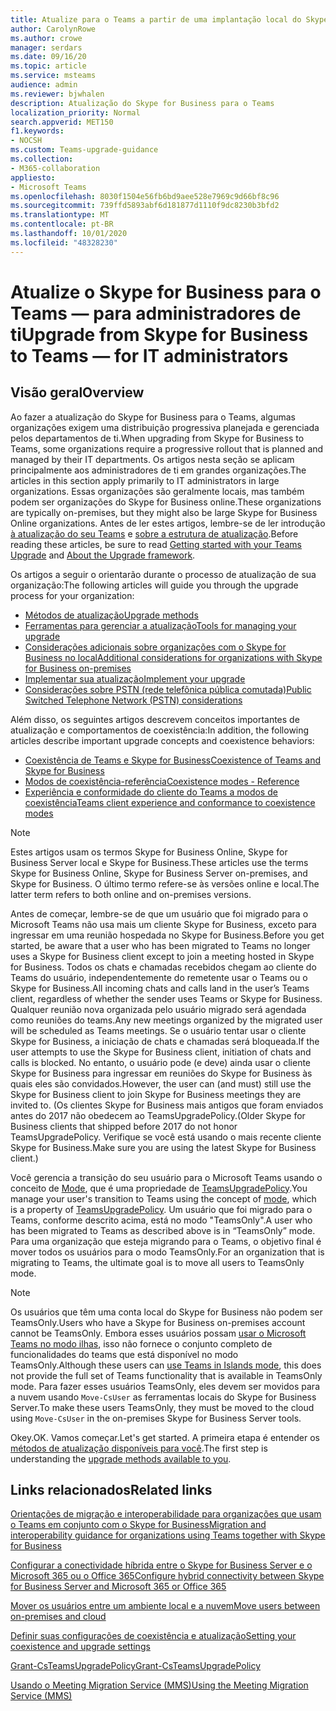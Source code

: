 ```yaml
---
title: Atualize para o Teams a partir de uma implantação local do Skype for Business-Microsoft Teams
author: CarolynRowe
ms.author: crowe
manager: serdars
ms.date: 09/16/20
ms.topic: article
ms.service: msteams
audience: admin
ms.reviewer: bjwhalen
description: Atualização do Skype for Business para o Teams
localization_priority: Normal
search.appverid: MET150
f1.keywords:
- NOCSH
ms.custom: Teams-upgrade-guidance
ms.collection:
- M365-collaboration
appliesto:
- Microsoft Teams
ms.openlocfilehash: 8030f1504e56fb6bd9aee528e7969c9d66bf8c96
ms.sourcegitcommit: 739ffd5893abf6d181877d1110f9dc8230b3bfd2
ms.translationtype: MT
ms.contentlocale: pt-BR
ms.lasthandoff: 10/01/2020
ms.locfileid: "48328230"
---
```

# <a name="upgrade-from-skype-for-business-to-teams-mdash-for-it-administrators"></a><span data-ttu-id="887b1-103">Atualize o Skype for Business para o Teams &mdash; para administradores de ti</span><span class="sxs-lookup"><span data-stu-id="887b1-103">Upgrade from Skype for Business to Teams &mdash; for IT administrators</span></span>

## <a name="overview"></a><span data-ttu-id="887b1-104">Visão geral</span><span class="sxs-lookup"><span data-stu-id="887b1-104">Overview</span></span>

<span data-ttu-id="887b1-105">Ao fazer a atualização do Skype for Business para o Teams, algumas organizações exigem uma distribuição progressiva planejada e gerenciada pelos departamentos de ti.</span><span class="sxs-lookup"><span data-stu-id="887b1-105">When upgrading from Skype for Business to Teams, some organizations require a progressive rollout that is planned and managed by their IT departments.</span></span> <span data-ttu-id="887b1-106">Os artigos nesta seção se aplicam principalmente aos administradores de ti em grandes organizações.</span><span class="sxs-lookup"><span data-stu-id="887b1-106">The articles in this section apply primarily to IT administrators in large organizations.</span></span> <span data-ttu-id="887b1-107">Essas organizações são geralmente locais, mas também podem ser organizações do Skype for Business online.</span><span class="sxs-lookup"><span data-stu-id="887b1-107">These organizations are typically on-premises, but they might also be large Skype for Business Online organizations.</span></span> <span data-ttu-id="887b1-108">Antes de ler estes artigos, lembre-se de ler introdução [à atualização do seu Teams](upgrade-start-here.md) e [sobre a estrutura de atualização](upgrade-framework.md).</span><span class="sxs-lookup"><span data-stu-id="887b1-108">Before reading these articles, be sure to read [Getting started with your Teams Upgrade](upgrade-start-here.md) and [About the Upgrade framework](upgrade-framework.md).</span></span>


<span data-ttu-id="887b1-109">Os artigos a seguir o orientarão durante o processo de atualização de sua organização:</span><span class="sxs-lookup"><span data-stu-id="887b1-109">The following articles will guide you through the upgrade process for your organization:</span></span> 

- [<span data-ttu-id="887b1-110">Métodos de atualização</span><span class="sxs-lookup"><span data-stu-id="887b1-110">Upgrade methods</span></span>](upgrade-to-teams-on-prem-upgrade-methods.md)
- [<span data-ttu-id="887b1-111">Ferramentas para gerenciar a atualização</span><span class="sxs-lookup"><span data-stu-id="887b1-111">Tools for managing your upgrade</span></span>](upgrade-to-teams-on-prem-tools.md)
- [<span data-ttu-id="887b1-112">Considerações adicionais sobre organizações com o Skype for Business no local</span><span class="sxs-lookup"><span data-stu-id="887b1-112">Additional considerations for organizations with Skype for Business on-premises</span></span>](upgrade-to-teams-on-prem-considerations.md)
- [<span data-ttu-id="887b1-113">Implementar sua atualização</span><span class="sxs-lookup"><span data-stu-id="887b1-113">Implement your upgrade</span></span>](upgrade-to-teams-on-prem-implement.md)
- [<span data-ttu-id="887b1-114">Considerações sobre PSTN (rede telefônica pública comutada)</span><span class="sxs-lookup"><span data-stu-id="887b1-114">Public Switched Telephone Network (PSTN) considerations</span></span>](upgrade-to-teams-on-prem-pstn-considerations.md)

<span data-ttu-id="887b1-115">Além disso, os seguintes artigos descrevem conceitos importantes de atualização e comportamentos de coexistência:</span><span class="sxs-lookup"><span data-stu-id="887b1-115">In addition, the following articles describe important upgrade concepts and coexistence behaviors:</span></span>

- [<span data-ttu-id="887b1-116">Coexistência de Teams e Skype for Business</span><span class="sxs-lookup"><span data-stu-id="887b1-116">Coexistence of Teams and Skype for Business</span></span>](upgrade-to-teams-on-prem-coexistence.md)
- [<span data-ttu-id="887b1-117">Modos de coexistência-referência</span><span class="sxs-lookup"><span data-stu-id="887b1-117">Coexistence modes - Reference</span></span>](migration-interop-guidance-for-teams-with-skype.md)
- [<span data-ttu-id="887b1-118">Experiência e conformidade do cliente do Teams a modos de coexistência</span><span class="sxs-lookup"><span data-stu-id="887b1-118">Teams client experience and conformance to coexistence modes</span></span>](teams-client-experience-and-conformance-to-coexistence-modes.md)

>[!NOTE]
><span data-ttu-id="887b1-119">Estes artigos usam os termos Skype for Business Online, Skype for Business Server local e Skype for Business.</span><span class="sxs-lookup"><span data-stu-id="887b1-119">These articles use the terms Skype for Business Online, Skype for Business Server on-premises, and Skype for Business.</span></span> <span data-ttu-id="887b1-120">O último termo refere-se às versões online e local.</span><span class="sxs-lookup"><span data-stu-id="887b1-120">The latter term refers to both online and on-premises versions.</span></span>

<span data-ttu-id="887b1-121">Antes de começar, lembre-se de que um usuário que foi migrado para o Microsoft Teams não usa mais um cliente Skype for Business, exceto para ingressar em uma reunião hospedada no Skype for Business.</span><span class="sxs-lookup"><span data-stu-id="887b1-121">Before you get started, be aware that a user who has been migrated to Teams no longer uses a Skype for Business client except to join a meeting hosted in Skype for Business.</span></span>  <span data-ttu-id="887b1-122">Todos os chats e chamadas recebidos chegam ao cliente do Teams do usuário, independentemente do remetente usar o Teams ou o Skype for Business.</span><span class="sxs-lookup"><span data-stu-id="887b1-122">All incoming chats and calls land in the user’s Teams client, regardless of whether the sender uses Teams or Skype for Business.</span></span> <span data-ttu-id="887b1-123">Qualquer reunião nova organizada pelo usuário migrado será agendada como reuniões do teams.</span><span class="sxs-lookup"><span data-stu-id="887b1-123">Any new meetings organized by the migrated user will be scheduled as Teams meetings.</span></span> <span data-ttu-id="887b1-124">Se o usuário tentar usar o cliente Skype for Business, a iniciação de chats e chamadas será bloqueada.</span><span class="sxs-lookup"><span data-stu-id="887b1-124">If the user attempts to use the Skype for Business client, initiation of chats and calls is blocked.</span></span>  <span data-ttu-id="887b1-125">No entanto, o usuário pode (e deve) ainda usar o cliente Skype for Business para ingressar em reuniões do Skype for Business às quais eles são convidados.</span><span class="sxs-lookup"><span data-stu-id="887b1-125">However, the user can (and must) still use the Skype for Business client to join Skype for Business meetings they are invited to.</span></span> <span data-ttu-id="887b1-126">(Os clientes Skype for Business mais antigos que foram enviados antes do 2017 não obedecem ao TeamsUpgradePolicy.</span><span class="sxs-lookup"><span data-stu-id="887b1-126">(Older Skype for Business clients that shipped before 2017 do not honor TeamsUpgradePolicy.</span></span> <span data-ttu-id="887b1-127">Verifique se você está usando o mais recente cliente Skype for Business.</span><span class="sxs-lookup"><span data-stu-id="887b1-127">Make sure you are using the latest Skype for Business client.)</span></span>
 
<span data-ttu-id="887b1-128">Você gerencia a transição do seu usuário para o Microsoft Teams usando o conceito de [Mode](migration-interop-guidance-for-teams-with-skype.md), que é uma propriedade de [TeamsUpgradePolicy](https://docs.microsoft.com/powershell/module/skype/grant-csteamsupgradepolicy?view=skype-ps).</span><span class="sxs-lookup"><span data-stu-id="887b1-128">You manage your user's transition to Teams using the concept of [mode](migration-interop-guidance-for-teams-with-skype.md), which is a property of [TeamsUpgradePolicy](https://docs.microsoft.com/powershell/module/skype/grant-csteamsupgradepolicy?view=skype-ps).</span></span> <span data-ttu-id="887b1-129">Um usuário que foi migrado para o Teams, conforme descrito acima, está no modo "TeamsOnly".</span><span class="sxs-lookup"><span data-stu-id="887b1-129">A user who has been migrated to Teams as described above is in “TeamsOnly” mode.</span></span>  <span data-ttu-id="887b1-130">Para uma organização que esteja migrando para o Teams, o objetivo final é mover todos os usuários para o modo TeamsOnly.</span><span class="sxs-lookup"><span data-stu-id="887b1-130">For an organization that is migrating to Teams, the ultimate goal is to move all users to TeamsOnly mode.</span></span>

>[!NOTE]
><span data-ttu-id="887b1-131">Os usuários que têm uma conta local do Skype for Business não podem ser TeamsOnly.</span><span class="sxs-lookup"><span data-stu-id="887b1-131">Users who have a Skype for Business on-premises account cannot be TeamsOnly.</span></span> <span data-ttu-id="887b1-132">Embora esses usuários possam [usar o Microsoft Teams no modo ilhas](https://docs.microsoft.com/microsoftteams/migration-interop-guidance-for-teams-with-skype), isso não fornece o conjunto completo de funcionalidades do teams que está disponível no modo TeamsOnly.</span><span class="sxs-lookup"><span data-stu-id="887b1-132">Although these users can [use Teams in Islands mode](https://docs.microsoft.com/microsoftteams/migration-interop-guidance-for-teams-with-skype), this does not provide the full set of Teams functionality that is available in TeamsOnly mode.</span></span> <span data-ttu-id="887b1-133">Para fazer esses usuários TeamsOnly, eles devem ser movidos para a nuvem usando `Move-CsUser` as ferramentas locais do Skype for Business Server.</span><span class="sxs-lookup"><span data-stu-id="887b1-133">To make these users TeamsOnly, they must be moved to the cloud using `Move-CsUser` in the on-premises Skype for Business Server tools.</span></span>

<span data-ttu-id="887b1-134">Okey.</span><span class="sxs-lookup"><span data-stu-id="887b1-134">OK.</span></span> <span data-ttu-id="887b1-135">Vamos começar.</span><span class="sxs-lookup"><span data-stu-id="887b1-135">Let's get started.</span></span>  <span data-ttu-id="887b1-136">A primeira etapa é entender os [métodos de atualização disponíveis para você](upgrade-to-teams-on-prem-upgrade-methods.md).</span><span class="sxs-lookup"><span data-stu-id="887b1-136">The first step is understanding the [upgrade methods available to you](upgrade-to-teams-on-prem-upgrade-methods.md).</span></span>







   

## <a name="related-links"></a><span data-ttu-id="887b1-137">Links relacionados</span><span class="sxs-lookup"><span data-stu-id="887b1-137">Related links</span></span>

[<span data-ttu-id="887b1-138">Orientações de migração e interoperabilidade para organizações que usam o Teams em conjunto com o Skype for Business</span><span class="sxs-lookup"><span data-stu-id="887b1-138">Migration and interoperability guidance for organizations using Teams together with Skype for Business</span></span>](migration-interop-guidance-for-teams-with-skype.md) 

[<span data-ttu-id="887b1-139">Configurar a conectividade híbrida entre o Skype for Business Server e o Microsoft 365 ou o Office 365</span><span class="sxs-lookup"><span data-stu-id="887b1-139">Configure hybrid connectivity between Skype for Business Server and Microsoft 365 or Office 365</span></span>](https://docs.microsoft.com/SkypeForBusiness/hybrid/configure-hybrid-connectivity)

[<span data-ttu-id="887b1-140">Mover os usuários entre um ambiente local e a nuvem</span><span class="sxs-lookup"><span data-stu-id="887b1-140">Move users between on-premises and cloud</span></span>](https://docs.microsoft.com/SkypeForBusiness/hybrid/move-users-between-on-premises-and-cloud)

[<span data-ttu-id="887b1-141">Definir suas configurações de coexistência e atualização</span><span class="sxs-lookup"><span data-stu-id="887b1-141">Setting your coexistence and upgrade settings</span></span>](setting-your-coexistence-and-upgrade-settings.md)

[<span data-ttu-id="887b1-142">Grant-CsTeamsUpgradePolicy</span><span class="sxs-lookup"><span data-stu-id="887b1-142">Grant-CsTeamsUpgradePolicy</span></span>](https://docs.microsoft.com/powershell/module/skype/grant-csteamsupgradepolicy?view=skype-ps)

[<span data-ttu-id="887b1-143">Usando o Meeting Migration Service (MMS)</span><span class="sxs-lookup"><span data-stu-id="887b1-143">Using the Meeting Migration Service (MMS)</span></span>](https://docs.microsoft.com/skypeforbusiness/audio-conferencing-in-office-365/setting-up-the-meeting-migration-service-mms)

